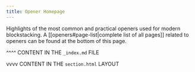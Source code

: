 ```yaml
---
title: Opener Homepage
---
```

Highlights of the most common and practical openers used for modern blockstacking. A [[openers#page-list|complete list of all pages]] related to openers can be found at the bottom of this page.

^^^^ CONTENT IN THE ``_index.md`` FILE

vvvv CONTENT IN THE ``section.html`` LAYOUT